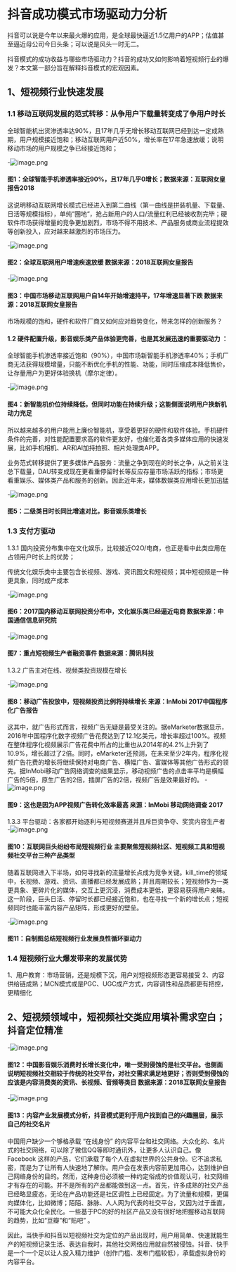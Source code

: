 # 抖音成功模式市场驱动力分析

抖音可以说是今年以来最火爆的应用，是全球最快逼近1.5亿用户的APP；估值甚至逼近母公司今日头条；可以说是风头一时无二。

抖音模式的成功收益与哪些市场驱动力？抖音的成功又如何影响着短视频行业的爆发？本文第一部分旨在解释抖音模式的宏观因素。

## 1、短视频行业快速发展

### 1.1 移动互联网发展的范式转移：从争用户下载量转变成了争用户时长

全球智能机出货渗透率达90%，且17年几乎无增长移动互联网已经到达一定成熟期，用户规模接近饱和；移动互联网用户近50%，增长率在17年急速放缓；说明移动市场的用户规模之争已经接近饱和；

-![image.png](https://upload-images.jianshu.io/upload_images/12955232-ec22115da06030f5.png?imageMogr2/auto-orient/strip%7CimageView2/2/w/1240)
#### 图1：全球智能手机渗透率接近90%，且17年几乎0增长；数据来源：互联网女皇报告2018

这说明移动互联网增长模式已经进入到第二曲线（第一曲线是拼装机量、下载量、日活等规模指标），单纯“圈地“，抢占新用户的人口/流量红利已经被收割完毕；硬软件市场获得增量的竞争更加剧烈，市场不得不用技术、产品服务或商业流程提效等创新投入，应对越来越激烈的市场压力。

-![image.png](https://upload-images.jianshu.io/upload_images/12955232-a664f25f5138b613.png?imageMogr2/auto-orient/strip%7CimageView2/2/w/1240)
#### 图2：全球互联网用户增速疾速放缓  数据来源：2018互联网女皇报告

-![image.png](https://upload-images.jianshu.io/upload_images/12955232-b9228ab5944dc779.png?imageMogr2/auto-orient/strip%7CimageView2/2/w/1240)
#### 图3：中国市场移动互联网用户自14年开始增速持平，17年增速显著下跌  数据来源：2018互联网女皇报告

市场规模的饱和，硬件和软件厂商又如何应对趋势变化，带来怎样的创新服务？

#### 1.2 硬件配置升级，影音娱乐类产品体验更完善，也是其发展迅速的重要驱动力 ：

全球智能手机渗透率接近饱和（90%），中国市场新智能手机渗透率40%；手机厂商无法获得规模增量，只能不断优化手机的性能、功能，同时压缩成本降低售价，让存量用户为更好体验换机（摩尔定律）。

-![image.png](https://upload-images.jianshu.io/upload_images/12955232-7d328a78371419ae.png?imageMogr2/auto-orient/strip%7CimageView2/2/w/1240)
#### 图4：新智能机价位持续降低，但同时功能在持续升级；这能侧面说明用户换新机动力充足
所以越来越多的用户能用上廉价智能机，享受着更好的硬件和软件体验。手机硬件条件的完善，对性能配置要求高的软件更友好，也催化着各类多媒体应用的快速发展，比如手机相机、AR和AI加持拍照、相片处理类APP。

业务范式转移提供了更多媒体产品服务：流量之争到现在的时长之争，从之前关注总下载量，DAU转变成现在更看重停留时长等反应存量市场活跃的指标；市场更看重娱乐、媒体类产品和服务的创新。因此近年来，媒体数娱类应用增长更加迅猛

-![image.png](https://upload-images.jianshu.io/upload_images/12955232-791f4cc5fd0a4a82.png?imageMogr2/auto-orient/strip%7CimageView2/2/w/1240)
#### 图5：二级类目时长同比增速对比，影音娱乐类增长

### 1.3 支付方驱动

1.3.1 国内投资分布集中在文化娱乐，比较接近O2O/电商，也正是看中此类应用在占领用户时长上的优势；

传统文化娱乐类中主要包含长视频、游戏、资讯图文和短视频；其中短视频是一种更具象，同时成产成本

-![image.png](https://upload-images.jianshu.io/upload_images/12955232-09f021a25bfb674c.png?imageMogr2/auto-orient/strip%7CimageView2/2/w/1240)
#### 图6：2017国内移动互联网投资分布中，文化娱乐类已经逼近电商 数据来源：中国通信信息研究院

-![image.png](https://upload-images.jianshu.io/upload_images/12955232-a30b00a8af737dbb.PNG?imageMogr2/auto-orient/strip%7CimageView2/2/w/1240)
#### 图7：重点短视频生产者融资事件  数据来源：腾讯科技


1.3.2 广告主对在线、视频类投资规模在增长

-![image.png](https://upload-images.jianshu.io/upload_images/12955232-408b8453e98a23fd.JPG?imageMogr2/auto-orient/strip%7CimageView2/2/w/1240)
#### 图8：移动广告投放中，短视频投资比例将持续增长    来源：InMobi 2017中国程序化广告报告

这其中，就广告形式而言，视频广告无疑是最受关注的。据eMarketer数据显示，2016年中国程序化数字视频广告花费达到了12.1亿美元，增长率超过100%。视频在整体程序化视频展示广告花费中所占的比重也从2014年的4.2%上升到了10.9%，增长超过了2倍。同时，eMarketer还预测，在未来至少2年内，程序化视频广告花费的增长将继续保持对电商广告、横幅广告、富媒体等其他广告形式的领先。据InMobi移动广告网络调查的结果显示，移动视频广告的点击率平均是横幅广告的5倍，原生广告的2倍，插屏广告的2倍，视频广告是效果最好的。
-![image.png](https://upload-images.jianshu.io/upload_images/12955232-ed8624be982cc437.JPG?imageMogr2/auto-orient/strip%7CimageView2/2/w/1240)
#### 图9：这也是因为APP视频广告转化效率最高  来源：InMobi 移动网络调查 2017


1.3.3 平台驱动：各家都开始逐利与短视频赛道并且斥巨资争夺、奖赏内容生产者
-![image.png](https://upload-images.jianshu.io/upload_images/12955232-77da2a97be061776.png?imageMogr2/auto-orient/strip%7CimageView2/2/w/1240)
#### 图10：互联网巨头纷纷布局短视频行业   主要聚焦短视频社区、短视频工具和短视频社交平台三种产品类型

随着互联网进入下半场，如何寻找新的流量增长点成为竞争关键。kill_time的领域中，长视频、游戏、资讯、直播都已经发展成熟；并且周期较长；短视频作为一类更具象、更碎片化的媒体，交互上更沉浸，消费成本更低，更容易获得用户亲睐。这一阶段，巨头日活、停留时长都已经接近饱和，也在寻找一个新的增长点；短视频同时也能丰富内容产品矩阵，形成更好的壁垒。



-![image.png](hhttps://upload-images.jianshu.io/upload_images/12955232-14d44ad80843f638.png?imageMogr2/auto-orient/strip%7CimageView2/2/w/1240)
#### 图11：自制图总结短视频行业发展良性循环驱动力  


### 1.4 短视频行业大爆发带来的发展优势

1、用户教育：市场营销，还是规模下沉，用户对短视频形态更容易接受
2、内容供给链成熟；MCN模式或是PGC、UGC成产方式，内容调性和品质都更有把控，更精细化





## 2、短视频领域中，短视频社交类应用填补需求空白；抖音定位精准

-![image.png](https://upload-images.jianshu.io/upload_images/12955232-73e73b196807730b.png?imageMogr2/auto-orient/strip%7CimageView2/2/w/1240)
#### 图12：中国影音娱乐消费时长增长变化中，唯一受到侵蚀的是社交平台。也侧面说明短视频社交相较于传统的社交平台，对社交需求满足地更好；否则受到侵蚀的应该是内容消费类的资讯、长视频、音频等类目  数据来源：2018互联网女皇报告

-![image.png](https://upload-images.jianshu.io/upload_images/12955232-e6e8f841ed70d900.png?imageMogr2/auto-orient/strip%7CimageView2/2/w/1240)
#### 图13：内容产业发展模式分析，抖音模式更利于用户找到自己的兴趣圈层，展示自己的社交名片

中国用户缺少一个够格承载 “在线身份” 的内容平台和社交网络。大众化的、名片式的社交网络，可以除了微信QQ等即时通讯外，让更多人认识自己。像 Facebook 这样的产品，它们承载了每个人在虚拟世界的公共身份。它不追求私密，而是为了让所有人快速地了解你。用户会在发表内容前更加用心，达到维护自己网络身份的目的。然而，这种身份必须被一种约定俗成的价值观认可，社交网络才有存在的可能。并不是所有的产品都能做到这一点。首先，许多成熟的社交产品已经略显疲态，无论在产品功能还是社区调性上已经固定。为了流量和规模，更偏向媒体化，比如微博；陌陌、脉脉、人人网为代表的社交平台，又因为过于垂直，不可能大众化全民化。一些基于PC的好的社区产品又没有很好地把握移动互联网的趋势，比如“豆瓣”和“贴吧” 。

因此，当快手和抖音以短视频社交为定位的产品出现时，用户用简单、快速就能生产的短视频记录生活、表达自我时，其他社交网络应用就自然被侵蚀。抖音、快手是一个一个足以让人投入精力维护（创作门槛、发布门槛较低），承载虚拟身份的内容平台。
